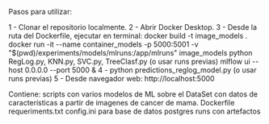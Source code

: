 Pasos para utilizar:

1 - Clonar el repositorio localmente.
2 - Abrir Docker Desktop.
3 - Desde la ruta del Dockerfile, ejecutar en terminal:
    docker build -t image_models .
    docker run -it --name container_models -p 5000:5001 -v "$(pwd)/experiments/models/mlruns:/app/mlruns" image_models
    python RegLog.py, KNN.py, SVC.py, TreeClasf.py (o usar runs previas)
    mlflow ui --host 0.0.0.0 --port 5000 &
4 - python predictions_reglog_model.py (o usar runs previas)
5 - Desde navegador web:
    http://localhost:5000

Contiene: scripts con varios modelos de ML sobre el DataSet con datos de características a partir de imagenes de cancer de mama.
          Dockerfile
          requeriments.txt
          config.ini para base de datos postgres
          runs con artefactos
